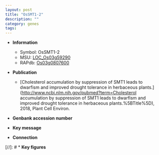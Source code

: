 ```yaml
---
layout: post
title: "OsSMT1-2"
description: ""
category: genes
tags: 
---
```


* **Information**  
    + Symbol: OsSMT1-2  
    + MSU: [LOC_Os03g59290](http://rice.plantbiology.msu.edu/cgi-bin/ORF_infopage.cgi?orf=LOC_Os03g59290)  
    + RAPdb: [Os03g0807600](http://rapdb.dna.affrc.go.jp/viewer/gbrowse_details/irgsp1?name=Os03g0807600)  

* **Publication**  
    + [Cholesterol accumulation by suppression of SMT1 leads to dwarfism and improved drought tolerance in herbaceous plants.](http://www.ncbi.nlm.nih.gov/pubmed?term=Cholesterol accumulation by suppression of SMT1 leads to dwarfism and improved drought tolerance in herbaceous plants.%5BTitle%5D), 2018, Plant Cell Environ.

* **Genbank accession number**  

* **Key message**  

* **Connection**  

[//]: # * **Key figures**  


